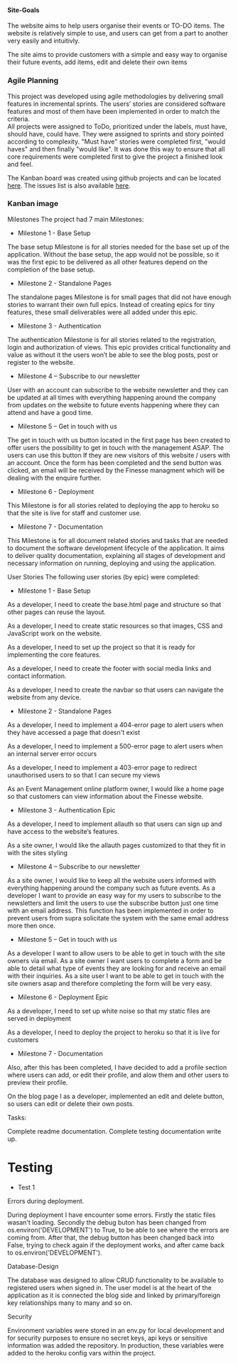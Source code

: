 #### Site-Goals

The website aims to help users organise their events or TO-DO items.
The website is relatively simple to use, and users can get from a part to another very easily and intuitivly.  

The site aims to provide customers with a simple and easy way to organise their future events, add items, edit and delete their own items

### Agile Planning

This project was developed using agile methodologies by delivering small features in incremental sprints. 
The users’ stories are considered software features and most of them  have been implemented in order to match the criteria.  
All projects were assigned to ToDo, prioritized under the labels, must have, should have, could have. They were assigned to sprints and story pointed according to complexity. "Must have" stories were completed first, "would haves" and then finally "would like". It was done this way to ensure that all core requirements were completed first to give the project a finished look and feel.

The Kanban board was created using github projects and can be located [here](https://github.com/users/adam-blakeney/projects/1). The issues list is also available [here](https://github.com/adam-blakeney/to-do/issues).


### Kanban image

Milestones
The project had 7 main Milestones:

- Milestone 1 - Base Setup

The base setup Milestone is for all stories needed for the base set up of the application. Without the base setup, the app would not be possible, so it was the first epic to be delivered as all other features depend on the completion of the base setup.

- Milestone 2 - Standalone Pages

The standalone pages Milestone is for small pages that did not have enough stories to warrant their own full epics. Instead of creating epics for tiny features, these small deliverables were all added under this epic.

- Milestone 3 - Authentication 

The authentication Milestone is for all stories related to the registration, login and authorization of views. This epic provides critical functionality and value as without it the users won’t be able to see the blog posts, post or register to the website.

- Milestone 4 – Subscribe to our newsletter

User with an account can subscribe to the website newsletter and they can be updated at all times with everything happening around the company from updates on the website to future events happening where they can attend and have a good time. 

- Milestone 5 – Get in touch with us

The get in touch with us button located in the first page has been created to offer users the possibility to get in touch with the management ASAP. The users can use this button If they are new visitors of this website / users with an account. Once the form has been completed and the send button was clicked, an email will be received by the Finesse managment which will be dealing with the enquire further. 

- Milestone 6 - Deployment 

This Milestone is for all stories related to deploying the app to heroku so that the site is live for staff and customer use.

- Milestone 7 - Documentation

This Milestone is for all document related stories and tasks that are needed to document the software development lifecycle of the application. It aims to deliver quality documentation, explaining all stages of development and necessary information on running, deploying and using the application.

User Stories
The following user stories (by epic) were completed:

- Milestone 1 - Base Setup

As a developer, I need to create the base.html page and structure so that other pages can reuse the layout.

As a developer, I need to create static resources so that images, CSS and JavaScript work on the website.

As a developer, I need to set up the project so that it is ready for implementing the core features.

As a developer, I need to create the footer with social media links and contact information.

As a developer, I need to create the navbar so that users can navigate the website from any device.

- Milestone 2 - Standalone Pages

As a developer, I need to implement a 404-error page to alert users when they have accessed a page that doesn't exist

As a developer, I need to implement a 500-error page to alert users when an internal server error occurs

As a developer, I need to implement a 403-error page to redirect unauthorised users to so that I can secure my views

As an Event Management online platform owner, I would like a home page so that customers can view information about the Finesse website. 

- Milestone 3 - Authentication Epic

As a developer, I need to implement allauth so that users can sign up and have access to the website’s features.

As a site owner, I would like the allauth pages customized to that they fit in with the sites styling

- Milestone 4 – Subscribe to our newsletter

As a site owner, I would like to keep all the website users informed with everything happening around the company such as future events.
As a developer I want to provide an easy way for my users to subscribe to the newsletters and limit the users to use the subscribe button just one time with an email address. This function has been implemented in order to prevent users from supra solicitate the system with the same email address more then once. 

- Milestone 5 – Get in touch with us

As a developer I want to allow users to be able to get in touch with the site owners via email.
As a site owner I want users to complete a form and be able to detail what type of events they are looking for and receive an email with their inquiries. 
As a site user I want to be able to get in touch with the site owners asap and therefore completing the form will be very easy. 

- Milestone 6 - Deployment Epic

As a developer, I need to set up white noise so that my static files are served in deployment

As a developer, I need to deploy the project to heroku so that it is live for customers

- Milestone 7 - Documentation

Also, after this has been completed, I have decided to add a profile section where users can add, or edit their profile, and alow them and other users to preview their profile. 

On the blog page I as a developer, implemented an edit and delete button, so users can edit or delete their own posts.

Tasks:

Complete readme documentation.
Complete testing documentation write up.

# Testing 
- Test 1



Errors during deployment.

During deployment I have encounter some errors. Firstly the static files wasan't loading. Secondly the debug buton has been changed from os.environ('DEVELOPMENT') to True, to be able to see where the errors are coming from. After that, the debug button has been changed back into False, trying to check again if the deployment works, and after came back to os.environ('DEVELOPMENT').


Database-Design

The database was designed to allow CRUD functionality to be available to registered users when signed in. The user model is at the heart of the application as it is connected the blog side and linked by primary/foreign key relationships many to many and so on.

Security

Environment variables were stored in an env.py for local development and for security purposes to ensure no secret keys, api keys or sensitive information was added the repository. In production, these variables were added to the heroku config vars within the project.


